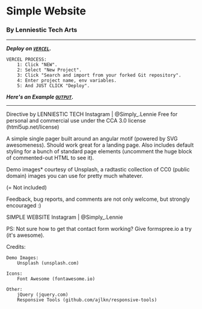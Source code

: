 # Simple Website
### By Lenniestic Tech Arts ###



---

***Deploy on [`VERCEL`](https://vercel.com/login).***

```
VERCEL PROCESS:
    1: Click "NEW".
    2: Select "New Project".
    3: Click "Search and import from your forked Git repository".
    4: Enter project name, env variables.
    5: And JUST CLICK "Deploy". 
```
***Here's an Example [`OUTPUT`](https://lenodewere.github.io/Poetsome-Lenn/).***

---





Directive by LENNIESTIC TECH
Instagram | @Simply_.Lennie
Free for personal and commercial use under the CCA 3.0 license (html5up.net/license)


A simple single pager built around an angular motif (powered by SVG awesomeness).
Should work great for a landing page. Also includes default styling for a bunch of
standard page elements (uncomment the huge block of commented-out HTML to see it).

Demo images* courtesy of Unsplash, a radtastic collection of CC0 (public domain) images
you can use for pretty much whatever.

(= Not included)

Feedback, bug reports, and comments are not only welcome, but strongly encouraged :)

SIMPLE WEBSITE
Instagram | @Simply_.Lennie

PS: Not sure how to get that contact form working? Give formspree.io a try (it's awesome).


Credits:

	Demo Images:
		Unsplash (unsplash.com)

	Icons:
		Font Awesome (fontawesome.io)

	Other:
		jQuery (jquery.com)
		Responsive Tools (github.com/ajlkn/responsive-tools)
